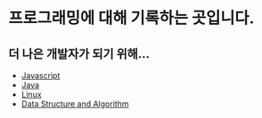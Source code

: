# 프로그래밍에 대해 기록하는 곳입니다.

## 더 나은 개발자가 되기 위해...

- [Javascript](/javascript/introduction.md)
- [Java](/java/book/1/basic.md)
- [Linux](/linux/introduction.md)
- [Data Structure and Algorithm](/dataStructure_and_algorithm/introduction.md)